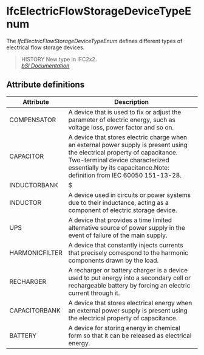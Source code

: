IfcElectricFlowStorageDeviceTypeEnum
====================================
The _IfcElectricFlowStorageDeviceTypeEnum_ defines different types of
electrical flow storage devices.  
  
> HISTORY  New type in IFC2x2.  
[ _bSI
Documentation_](https://standards.buildingsmart.org/IFC/DEV/IFC4_2/FINAL/HTML/schema/ifcelectricaldomain/lexical/ifcelectricflowstoragedevicetypeenum.htm)


Attribute definitions
---------------------
| Attribute      | Description                                                                                                                                                                                                                             |
|----------------|-----------------------------------------------------------------------------------------------------------------------------------------------------------------------------------------------------------------------------------------|
| COMPENSATOR    | A device that is used to fix or adjust the parameter of electric energy, such as voltage loss, power factor and so on.                                                                                                                  |
| CAPACITOR      | A device that stores electric charge when an external power supply is present using the electrical property of capacitance. Two-terminal device characterized essentially by its capacitance.Note: definition from IEC 60050 151-13-28. |
| INDUCTORBANK   | $                                                                                                                                                                                                                                       |
| INDUCTOR       | A device used in circuits or power systems due to their inductance, acting as a component of electric storage device.                                                                                                                   |
| UPS            | A device that provides a time limited alternative source of power supply in the event of failure of the main supply.                                                                                                                    |
| HARMONICFILTER | A device that constantly injects currents that precisely correspond to the harmonic components drawn by the load.                                                                                                                       |
| RECHARGER      | A recharger or battery charger is a device used to put energy into a secondary cell or rechargeable battery by forcing an electric current through it.                                                                                  |
| CAPACITORBANK  | A device that stores electrical energy when an external power supply is present using the electrical property of capacitance.                                                                                                           |
| BATTERY        | A device for storing energy in chemical form so that it can be released as electrical energy.                                                                                                                                           |

